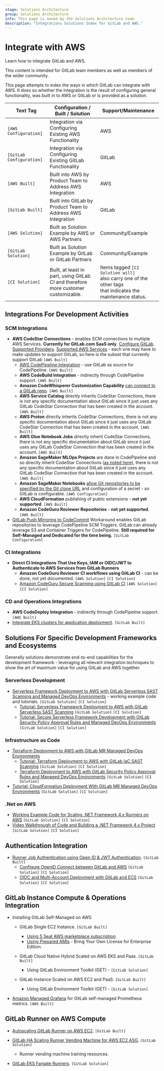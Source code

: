 ```yaml
---
stage: Solutions Architecture
group: Solutions Architecture
info: This page is owned by the Solutions Architecture team.
description: "Integrations Solutions Index for GitLab and AWS."
---
```


# Integrate with AWS

Learn how to integrate GitLab and AWS.

This content is intended for GitLab team members as well as members of the wider community.

This page attempts to index the ways in which GitLab can integrate with AWS. It does so whether the integration is the result of configuring general functionality, was built in to AWS or GitLab or is provided as a solution.

| Text Tag             | Configuration / Built / Solution                          | Support/Maintenance |
| -------------------- | ------------------------------------------------------------ | ------------------- |
| `[AWS Configuration]` | Integration via Configuring Existing AWS Functionality       | AWS                 |
| `[GitLab Configuration]` | Integration via Configuring Existing GitLab Functionality    | GitLab              |
| `[AWS Built]`     | Built into AWS by Product Team to Address AWS Integration    | AWS                 |
| `[GitLab Built]`  | Built into GitLab by Product Team to Address AWS Integration | GitLab              |
| `[AWS Solution]`     | Built as Solution Example by AWS or AWS Partners             | Community/Example   |
| `[GitLab Solution]`  | Built as Solution Example by GitLab or GitLab Partners       | Community/Example   |
| `[CI Solution]` | Built, at least in part, using GitLab CI and therefore <br />more customer customizable. | Items tagged `[CI Solution will]` <br />also carry one of the other tags <br />that indicates the maintenance status. |

## Integrations For Development Activities

### SCM Integrations

- **AWS CodeStar Connections** - enables SCM connections to multiple AWS Services. **Currently for GitLab.com SaaS only**. [Configure GitLab](https://docs.aws.amazon.com/dtconsole/latest/userguide/connections-create-gitlab.html). [Supported Providers](https://docs.aws.amazon.com/dtconsole/latest/userguide/supported-versions-connections.html). [Supported AWS Services](https://docs.aws.amazon.com/dtconsole/latest/userguide/integrations-connections.html) - each one may have to make updates to support GitLab, so here is the subset that currently support GitLab `[AWS Built]`
  - [AWS CodePipeline Integration](https://docs.aws.amazon.com/codepipeline/latest/userguide/connections-gitlab.html) - use GitLab as source for CodePipeline. `[AWS Built]`
  - **AWS CodeBuild Integration** - indirectly through CodePipeline support. `[AWS Built]`
  - **Amazon CodeWhisperer Customization Capability** [can connect to a GitLab repo](https://aws.amazon.com/blogs/aws/new-customization-capability-in-amazon-codewhisperer-generates-even-better-suggestions-preview/). `[AWS Built]`
  - **AWS Service Catalog** directly inherits CodeStar Connections, there is not any specific documentation about GitLab since it just uses any GitLab CodeStar Connection that has been created in the account.  `[AWS Built]`
  - **AWS Proton** directly inherits CodeStar Connections, there is not any specific documentation about GitLab since it just uses any GitLab CodeStar Connection that has been created in the account.  `[AWS Built]`
  - **AWS Glue Notebook Jobs** directly inherit CodeStar Connections, there is not any specific documentation about GitLab since it just uses any GitLab CodeStar Connection that has been created in the account.  `[AWS Built]`
  - **Amazon SageMaker MLOps Projects** are done in CodePipeline and so directly inherit CodeStar Connections ([as noted here](https://docs.aws.amazon.com/sagemaker/latest/dg/sagemaker-projects-walkthrough-3rdgit.html#sagemaker-proejcts-walkthrough-connect-3rdgit)), there is not any specific documentation about GitLab since it just uses any GitLab CodeStar Connection that has been created in the account.  `[AWS Built]`
  - **Amazon SageMaker Notebooks** [allow Git repositories to be specified by the Git clone URL](https://docs.aws.amazon.com/sagemaker/latest/dg/nbi-git-resource.html) and configuration of a secret - so GitLab is configurable. `[AWS Configuration]`
  - **AWS CloudFormation** publishing of public extensions - **not yet supported**. `[AWS Built]`
  - **Amazon CodeGuru Reviewer Repositories** - **not yet supported**. `[AWS Built]`
- [GitLab Push Mirroring to CodeCommit](../../../user/project/repository/mirror/push.md#set-up-a-push-mirror-from-gitlab-to-aws-codecommit) Workaround enables GitLab repositories to leverage CodePipeline SCM Triggers. GitLab can already leverage S3 and Container Triggers for CodePipeline. **Still required for Self-Managed and Dedicated for the time being.** `[GitLab Configuration]`

### CI Integrations

- **Direct CI Integrations That Use Keys, IAM or OIDC/JWT to Authenticate to AWS Services from GitLab Runners**
  - **Amazon CodeGuru Reviewer CI workflows using GitLab CI** - can be done, not yet documented. `[AWS Solution]` `[CI Solution]`
  - [Amazon CodeGuru Secure Scanning using GitLab CI](https://docs.aws.amazon.com/codeguru/latest/security-ug/get-started-gitlab.html)  `[AWS Solution]` `[CI Solution]`

### CD and Operations Integrations

- **AWS CodeDeploy Integration** - indirectly through CodePipeline support. `[AWS Built]`
- [Integrate EKS clusters for application deployment](../../../user/infrastructure/clusters/connect/new_eks_cluster.md). `[GitLab Built]`

## Solutions For Specific Development Frameworks and Ecosystems

Generally solutions demonstrate end-to-end capabilities for the development framework - leveraging all relevant integration techniques to show the art of maximum value for using GitLab and AWS together.

### Serverless Development

- [Serverless Framework Deployment to AWS with GitLab Serverless SAST Scanning and Managed DevOps Environments](https://gitlab.com/guided-explorations/aws/serverless/serverless-framework-aws) - working example code and tutorials. `[GitLab Solution]` `[CI Solution]`
  - [Tutorial: Serverless Framework Deployment to AWS with GitLab Serverless SAST Scanning](https://gitlab.com/guided-explorations/aws/serverless/serverless-framework-aws/-/blob/master/TUTORIAL.md) `[GitLab Solution]` `[CI Solution]`
  - [Tutorial: Secure Serverless Framework Development with GitLab Security Policy Approval Rules and Managed DevOps Environments](https://gitlab.com/guided-explorations/aws/serverless/serverless-framework-aws/-/blob/master/TUTORIAL2-SecurityAndManagedEnvs.md) `[GitLab Solution]` `[CI Solution]`

### Infrastructure as Code

- [Terraform Deployment to AWS with GitLab MR Managed DevOps Environments](https://gitlab.com/guided-explorations/aws/terraform/terraform-web-server-cluster)
  - [Tutorial: Terraform Deployment to AWS with GitLab IaC SAST Scanning](https://gitlab.com/guided-explorations/aws/terraform/terraform-web-server-cluster/-/blob/prod/TUTORIAL.md) `[GitLab Solution]` `[CI Solution]`
  - [Terraform Deployment to AWS with GitLab Security Policy Approval Rules and Managed DevOps Environments](https://gitlab.com/guided-explorations/aws/terraform/terraform-web-server-cluster/-/blob/prod/TUTORIAL2-SecurityAndManagedEnvs.md) `[GitLab Solution]` `[CI Solution]`
- [Tutorial: CloudFormation Deployment With GitLab MR Managed DevOps Environments](https://gitlab.com/guided-explorations/aws/cloudformation-deploy) `[GitLab Solution]` `[CI Solution]`

### .Net on AWS

- [Working Example Code for Scaling .NET Framework 4.x Runners on AWS](https://gitlab.com/guided-explorations/aws/dotnet-aws-toolkit)  `[GitLab Solution]` `[CI Solution]`
- [Video Walkthrough of Code and Building a .NET Framework 4.x Project](https://www.youtube.com/watch?v=_4r79ZLmDuo)  `[GitLab Solution]` `[CI Solution]`

## Authentication Integration

- [Runner Job Authentication using Open ID & JWT Authentication](../../../ci/cloud_services/aws/index.md). `[GitLab Built]`
  - [Configure OpenID Connect between GitLab and AWS](https://gitlab.com/guided-explorations/aws/configure-openid-connect-in-aws) `[GitLab Solution]` `[CI Solution]`
  - [OIDC and Multi-Account Deployment with GitLab and ECS](https://gitlab.com/guided-explorations/aws/oidc-and-multi-account-deployment-with-ecs) `[GitLab Solution]` `[CI Solution]`

## GitLab Instance Compute & Operations Integration

- Installing GitLab Self-Managed on AWS
  - GitLab Single EC2 Instance. `[GitLab Built]`
    - [Using 5 Seat AWS marketplace subscription](gitlab_single_box_on_aws.md#marketplace-subscription)
    - [Using Prepared AMIs](gitlab_single_box_on_aws.md#official-gitlab-releases-as-amis) - Bring Your Own License for Enterprise Edition.

  - GitLab Cloud Native Hybrid Scaled on AWS EKS and Paas. `[GitLab Built]`
    - Using GitLab Environment Toolkit (GET) - `[GitLab Solution]`

  - GitLab Instance Scaled on AWS EC2 and PaaS. `[GitLab Built]`
    - Using GitLab Environment Toolkit (GET) - `[GitLab Solution]`

- [Amazon Managed Grafana](https://docs.aws.amazon.com/grafana/latest/userguide/gitlab-AMG-datasource.html) for GitLab self-managed Prometheus metrics. `[AWS Built]`

## GitLab Runner on AWS Compute

- [Autoscaling GitLab Runner on AWS EC2](https://docs.gitlab.com/runner/configuration/runner_autoscale_aws/). `[GitLab Built]`
- [GitLab HA Scaling Runner Vending Machine for AWS EC2 ASG](https://gitlab.com/guided-explorations/aws/gitlab-runner-autoscaling-aws-asg/). `[GitLab Solution]`
  - Runner vending machine training resources.

- [GitLab EKS Fargate Runners](https://gitlab.com/guided-explorations/aws/eks-runner-configs/gitlab-runner-eks-fargate/-/blob/main/README.md). `[GitLab Solution]`
